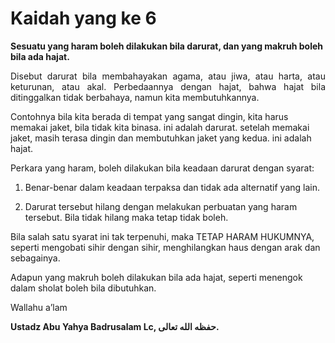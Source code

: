 # Kaidah yang ke 6

<b>Sesuatu yang haram boleh dilakukan bila darurat, dan yang makruh boleh bila ada hajat.</b>

<p align="justify">
Disebut darurat bila membahayakan agama, atau jiwa, atau harta, atau keturunan, atau akal.
Perbedaannya dengan hajat, bahwa hajat bila ditinggalkan tidak berbahaya, namun kita membutuhkannya.

Contohnya bila kita berada di tempat yang sangat dingin, kita harus memakai jaket, bila tidak kita binasa. ini adalah darurat.
setelah memakai jaket, masih terasa dingin dan membutuhkan jaket yang kedua. ini adalah hajat.

Perkara yang haram, boleh dilakukan bila keadaan darurat dengan syarat:

1. Benar-benar dalam keadaan terpaksa dan tidak ada alternatif yang lain.

2. Darurat tersebut hilang dengan melakukan perbuatan yang haram tersebut. Bila tidak hilang maka tetap tidak boleh.

Bila salah satu syarat ini tak terpenuhi, maka TETAP HARAM HUKUMNYA, seperti mengobati sihir dengan sihir, menghilangkan haus dengan arak dan sebagainya.

Adapun yang makruh boleh dilakukan bila ada hajat, seperti menengok dalam sholat boleh bila dibutuhkan.
</p>

Wallahu a’lam

<b>Ustadz Abu Yahya Badrusalam Lc, حفظه الله تعالى.</b>
